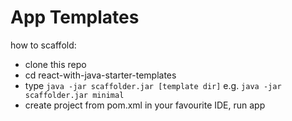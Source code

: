# App Templates

how to scaffold:

* clone this repo
* cd react-with-java-starter-templates
* type `java -jar scaffolder.jar [template dir]` e.g. `java -jar scaffolder.jar minimal`
* create project from pom.xml in your favourite IDE, run app 

